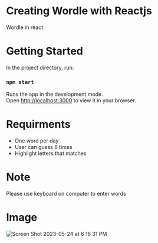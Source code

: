 # Creating Wordle with Reactjs

Wordle in react

# Getting Started

In the project directory, run:

### `npm start`

Runs the app in the development mode.\
Open [http://localhost:3000](http://localhost:3000) to view it in your browser.


# Requirments
- One word per day
- User can guess 6 times
- Highlight letters that matches

# Note
Please use keyboard on computer to enter words

# Image
![Screen Shot 2023-05-24 at 6 16 31 PM](https://github.com/joksina/wordle-game/assets/12619243/906c9bfe-7e97-4063-bb10-f24cdaee699e)
